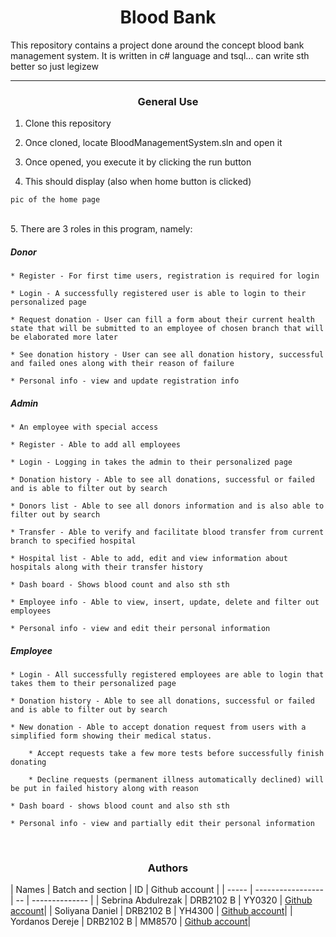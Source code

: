 <center> <h1>Blood Bank</h1> </center>
This repository contains a project done around the concept blood bank management system. It is written in c# language and tsql... can write sth better so just legizew

---

<center><h3> General Use </h3> </center>

1. Clone this repository

2. Once cloned, locate BloodManagementSystem.sln and open it

3. Once opened, you execute it by clicking the run button

4. This should display (also when home button is clicked)

```
pic of the home page
```

<br>
5. There are 3 roles in this program, namely: 

##### Donor

	* Register - For first time users, registration is required for login

	* Login - A successfully registered user is able to login to their personalized page
	
	* Request donation - User can fill a form about their current health state that will be submitted to an employee of chosen branch that will be elaborated more later
	
	* See donation history - User can see all donation history, successful and failed ones along with their reason of failure
	
	* Personal info - view and update registration info

##### Admin
	
	* An employee with special access
	
	* Register - Able to add all employees 
	
	* Login - Logging in takes the admin to their personalized page
	
	* Donation history - Able to see all donations, successful or failed and is able to filter out by search
	
	* Donors list - Able to see all donors information and is also able to filter out by search
	
	* Transfer - Able to verify and facilitate blood transfer from current branch to specified hospital
	
	* Hospital list - Able to add, edit and view information about hospitals along with their transfer history
	
	* Dash board - Shows blood count and also sth sth
	
	* Employee info - Able to view, insert, update, delete and filter out employees
	
	* Personal info - view and edit their personal information

##### Employee

	* Login - All successfully registered employees are able to login that takes them to their personalized page
	
	* Donation history - Able to see all donations, successful or failed and is able to filter out by search
	
	* New donation - Able to accept donation request from users with a simplified form showing their medical status.
	
		* Accept requests take a few more tests before successfully finish donating
		
		* Decline requests (permanent illness automatically declined) will be put in failed history along with reason
	
	* Dash board - shows blood count and also sth sth
	
	* Personal info - view and partially edit their personal information

<br>
<center><h3> Authors </h3> </center>
| Names | Batch and section | ID | Github account |
| ----- | ----------------- | -- | -------------- |
| Sebrina Abdulrezak | DRB2102 B | YY0320 | <a href="https://github.com/GoldenLady0940">Github account</a>| 
| Soliyana Daniel | DRB2102 B | YH4300 | <a href="https://github.com/soliyana141">Github account</a>|
| Yordanos Dereje | DRB2102 B | MM8570 | <a href="https://github.com/Yordi-Dereje">Github account</a>|

